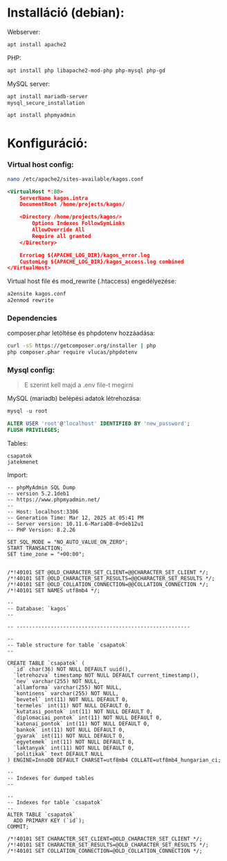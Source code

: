 # Installáció (debian):

Webserver:
```sh
apt install apache2 
```

PHP:
```sh
apt install php libapache2-mod-php php-mysql php-gd
```

MySQL server:
```sh
apt install mariadb-server
mysql_secure_installation

apt install phpmyadmin
```

# Konfiguráció:

### Virtual host config:
```sh
nano /etc/apache2/sites-available/kagos.conf
```

```xml
<VirtualHost *:80>
    ServerName kagos.intra
    DocumentRoot /home/projects/kagos/

    <Directory /home/projects/kagos/>
        Options Indexes FollowSymLinks
        AllowOverride All
        Require all granted
    </Directory>

    ErrorLog ${APACHE_LOG_DIR}/kagos_error.log
    CustomLog ${APACHE_LOG_DIR}/kagos_access.log combined
</VirtualHost>
```

Virtual host file és mod_rewrite (.htaccess) engedélyezése:
```sh
a2ensite kagos.conf
a2enmod rewrite
```

### Dependencies

composer.phar letöltése és phpdotenv hozzáadása:
```sh
curl -sS https://getcomposer.org/installer | php
php composer.phar require vlucas/phpdotenv
```

### Mysql config:
> E szerint kell majd a .env file-t megírni

MySQL (mariadb) belépési adatok létrehozása:
```sql
mysql -u root

ALTER USER 'root'@'localhost' IDENTIFIED BY 'new_password';
FLUSH PRIVILEGES;
```

Tables:
```
csapatok
jatekmenet
```

Import:
```
-- phpMyAdmin SQL Dump
-- version 5.2.1deb1
-- https://www.phpmyadmin.net/
--
-- Host: localhost:3306
-- Generation Time: Mar 12, 2025 at 05:41 PM
-- Server version: 10.11.6-MariaDB-0+deb12u1
-- PHP Version: 8.2.26

SET SQL_MODE = "NO_AUTO_VALUE_ON_ZERO";
START TRANSACTION;
SET time_zone = "+00:00";


/*!40101 SET @OLD_CHARACTER_SET_CLIENT=@@CHARACTER_SET_CLIENT */;
/*!40101 SET @OLD_CHARACTER_SET_RESULTS=@@CHARACTER_SET_RESULTS */;
/*!40101 SET @OLD_COLLATION_CONNECTION=@@COLLATION_CONNECTION */;
/*!40101 SET NAMES utf8mb4 */;

--
-- Database: `kagos`
--

-- --------------------------------------------------------

--
-- Table structure for table `csapatok`
--

CREATE TABLE `csapatok` (
  `id` char(36) NOT NULL DEFAULT uuid(),
  `letrehozva` timestamp NOT NULL DEFAULT current_timestamp(),
  `nev` varchar(255) NOT NULL,
  `allamforma` varchar(255) NOT NULL,
  `kontinens` varchar(255) NOT NULL,
  `bevetel` int(11) NOT NULL DEFAULT 0,
  `termeles` int(11) NOT NULL DEFAULT 0,
  `kutatasi_pontok` int(11) NOT NULL DEFAULT 0,
  `diplomaciai_pontok` int(11) NOT NULL DEFAULT 0,
  `katonai_pontok` int(11) NOT NULL DEFAULT 0,
  `bankok` int(11) NOT NULL DEFAULT 0,
  `gyarak` int(11) NOT NULL DEFAULT 0,
  `egyetemek` int(11) NOT NULL DEFAULT 0,
  `laktanyak` int(11) NOT NULL DEFAULT 0,
  `politikak` text DEFAULT NULL
) ENGINE=InnoDB DEFAULT CHARSET=utf8mb4 COLLATE=utf8mb4_hungarian_ci;

--
-- Indexes for dumped tables
--

--
-- Indexes for table `csapatok`
--
ALTER TABLE `csapatok`
  ADD PRIMARY KEY (`id`);
COMMIT;

/*!40101 SET CHARACTER_SET_CLIENT=@OLD_CHARACTER_SET_CLIENT */;
/*!40101 SET CHARACTER_SET_RESULTS=@OLD_CHARACTER_SET_RESULTS */;
/*!40101 SET COLLATION_CONNECTION=@OLD_COLLATION_CONNECTION */;
```